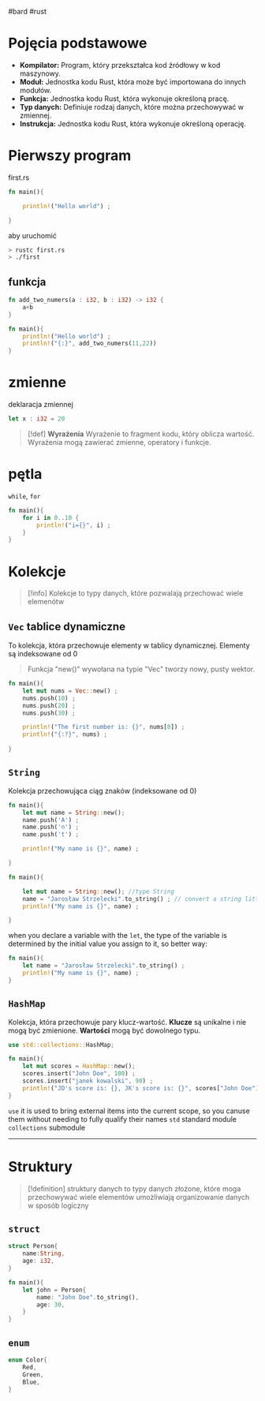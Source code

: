 #bard  #rust 


# Pojęcia podstawowe

- **Kompilator:** Program, który przekształca kod źródłowy w kod maszynowy.
- **Moduł:** Jednostka kodu Rust, która może być importowana do innych modułów.
- **Funkcja:** Jednostka kodu Rust, która wykonuje określoną pracę.
- **Typ danych:** Definiuje rodzaj danych, które można przechowywać w zmiennej.
- **Instrukcja:** Jednostka kodu Rust, która wykonuje określoną operację.


# Pierwszy program

first.rs
```rust
fn main(){

    println!("Hello world") ;

}
```

aby uruchomić
```bash
> rustc first.rs
> ./first


```

## funkcja
```rust
fn add_two_numers(a : i32, b : i32) -> i32 {
    a+b
}

fn main(){
    println!("Hello world") ;
    println!("{:}", add_two_numers(11,22))
}
```


# zmienne
deklaracja zmiennej
```rust
let x : i32 = 20
```

>[!def] **Wyrażenia**
   Wyrażenie to fragment kodu, który oblicza wartość. Wyrażenia mogą zawierać zmienne, operatory i funkcje.


# pętla
`while`, `for`

```rust
fn main(){
    for i in 0..10 {
        println!("i={}", i) ;
    }
}
```




# Kolekcje
>[!info] Kolekcje
> to typy danych, które pozwalają przechować wiele elemenótw

## `Vec` tablice dynamiczne
To kolekcja, która przechowuje elementy w tablicy dynamicznej. Elementy są indeksowane od 0

  
> Funkcja "new()" wywołana na typie "Vec" tworzy nowy, pusty wektor.
> 
```rust
fn main(){
    let mut nums = Vec::new() ;
    nums.push(10) ;
    nums.push(20) ;
    nums.push(30) ;

    println!("The first number is: {}", nums[0]) ;
	println!("{:?}", nums) ;
  
}
```



## `String`
Kolekcja przechowująca ciąg znaków (indeksowane od 0)
```rust
fn main(){
    let mut name = String::new();
    name.push('A') ;
    name.push('n') ;
    name.push('t') ;

    println!("My name is {}", name) ;

}
```

```rust
fn main(){

    let mut name = String::new(); //type String
    name = "Jarosław Strzelecki".to_string() ; // convert a string litteral to String type
    println!("My name is {}", name) ;

}
```
when you declare a variable with the `let`, the type of the variable is determined by the initial value you assign to it, so better way:
```rust
fn main(){
    let name = "Jarosław Strzelecki".to_string() ;
    println!("My name is {}", name) ;
}
```

## `HashMap`
Kolekcja, która przechowuje pary klucz-wartość.
**Klucze** są unikalne i nie mogą być zmienione.
**Wartości** mogą być dowolnego typu.

```rust
use std::collections::HashMap;

fn main(){
    let mut scores = HashMap::new();
    scores.insert("John Doe", 100) ;
    scores.insert("janek kowalski", 90) ;
    println!("JD's score is: {}, JK's score is: {}", scores["John Doe"], scores["janek kowalski"]) ;
}
```

`use` it is used to bring external items into the current scope, so you canuse them without needing to fully qualify their names
`std` standard module
`collections` submodule

----------
# Struktury

>[!definition] struktury danych
>to typy danych złożone, które moga przechowywać wiele elementów
>umożliwiają organizowanie danych w sposób  logiczny


## `struct`
```rust
struct Person{
	name:String,
	age: i32,
}

fn main(){
	let john = Person{
		name: "John Doe".to_string(),
		age: 30,
	}
}
```


## `enum`
```rust
enum Color{
	Red,
	Green,
	Blue,
}
```













